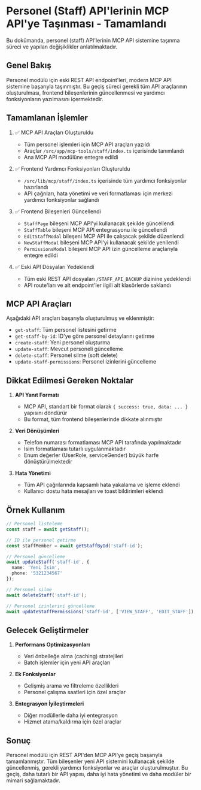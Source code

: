 # Personel (Staff) API'lerinin MCP API'ye Taşınması - Tamamlandı

Bu dokümanda, personel (staff) API'lerinin MCP API sistemine taşınma süreci ve yapılan değişiklikler anlatılmaktadır.

## Genel Bakış

Personel modülü için eski REST API endpoint'leri, modern MCP API sistemine başarıyla taşınmıştır. Bu geçiş süreci gerekli tüm API araçlarının oluşturulması, frontend bileşenlerinin güncellenmesi ve yardımcı fonksiyonların yazılmasını içermektedir.

## Tamamlanan İşlemler

1. ✅ MCP API Araçları Oluşturuldu
   - Tüm personel işlemleri için MCP API araçları yazıldı
   - Araçlar `/src/app/mcp-tools/staff/index.ts` içerisinde tanımlandı
   - Ana MCP API modülüne entegre edildi

2. ✅ Frontend Yardımcı Fonksiyonları Oluşturuldu
   - `/src/lib/mcp/staff/index.ts` içerisinde tüm yardımcı fonksiyonlar hazırlandı
   - API çağrıları, hata yönetimi ve veri formatlaması için merkezi yardımcı fonksiyonlar sağlandı

3. ✅ Frontend Bileşenleri Güncellendi
   - `StaffPage` bileşeni MCP API'yi kullanacak şekilde güncellendi
   - `StaffTable` bileşeni MCP API entegrasyonu ile güncellendi
   - `EditStaffModal` bileşeni MCP API ile çalışacak şekilde düzenlendi
   - `NewStaffModal` bileşeni MCP API'yi kullanacak şekilde yenilendi
   - `PermissionsModal` bileşeni MCP API izin güncelleme araçlarıyla entegre edildi

4. ✅ Eski API Dosyaları Yedeklendi
   - Tüm eski REST API dosyaları `/STAFF_API_BACKUP` dizinine yedeklendi
   - API route'ları ve alt endpoint'ler ilgili alt klasörlerde saklandı

## MCP API Araçları

Aşağıdaki API araçları başarıyla oluşturulmuş ve eklenmiştir:

- `get-staff`: Tüm personel listesini getirme
- `get-staff-by-id`: ID'ye göre personel detaylarını getirme
- `create-staff`: Yeni personel oluşturma
- `update-staff`: Mevcut personeli güncelleme
- `delete-staff`: Personel silme (soft delete)
- `update-staff-permissions`: Personel izinlerini güncelleme

## Dikkat Edilmesi Gereken Noktalar

1. **API Yanıt Formatı**
   - MCP API, standart bir format olarak `{ success: true, data: ... }` yapısını döndürür
   - Bu format, tüm frontend bileşenlerinde dikkate alınmıştır

2. **Veri Dönüşümleri**
   - Telefon numarası formatlaması MCP API tarafında yapılmaktadır
   - İsim formatlaması tutarlı uygulanmaktadır
   - Enum değerler (UserRole, serviceGender) büyük harfe dönüştürülmektedir

3. **Hata Yönetimi**
   - Tüm API çağrılarında kapsamlı hata yakalama ve işleme eklendi
   - Kullanıcı dostu hata mesajları ve toast bildirimleri eklendi

## Örnek Kullanım

```typescript
// Personel listeleme
const staff = await getStaff();

// ID ile personel getirme
const staffMember = await getStaffById('staff-id');

// Personel güncelleme
await updateStaff('staff-id', {
  name: 'Yeni İsim',
  phone: '5321234567'
});

// Personel silme
await deleteStaff('staff-id');

// Personel izinlerini güncelleme
await updateStaffPermissions('staff-id', ['VIEW_STAFF', 'EDIT_STAFF']);
```

## Gelecek Geliştirmeler

1. **Performans Optimizasyonları**
   - Veri önbelleğe alma (caching) stratejileri
   - Batch işlemler için yeni API araçları

2. **Ek Fonksiyonlar**
   - Gelişmiş arama ve filtreleme özellikleri
   - Personel çalışma saatleri için özel araçlar

3. **Entegrasyon İyileştirmeleri**
   - Diğer modüllerle daha iyi entegrasyon
   - Hizmet atama/kaldırma için özel araçlar

## Sonuç

Personel modülü için REST API'den MCP API'ye geçiş başarıyla tamamlanmıştır. Tüm bileşenler yeni API sistemini kullanacak şekilde güncellenmiş, gerekli yardımcı fonksiyonlar ve araçlar oluşturulmuştur. Bu geçiş, daha tutarlı bir API yapısı, daha iyi hata yönetimi ve daha modüler bir mimari sağlamaktadır.
